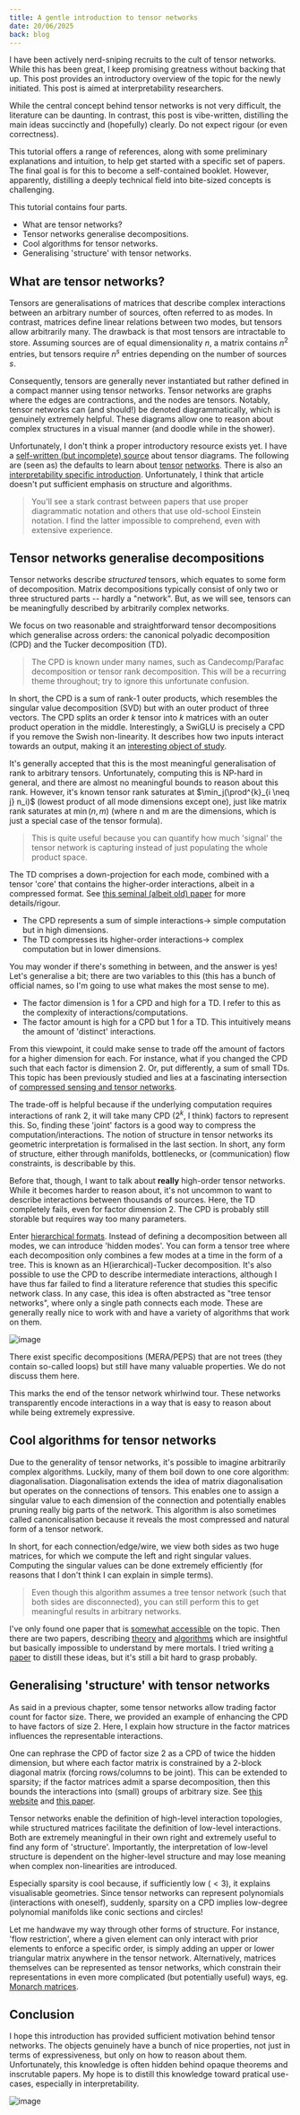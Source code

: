 ```yaml
---
title: A gentle introduction to tensor networks
date: 20/06/2025
back: blog
---
```


I have been actively nerd-sniping recruits to the cult of tensor networks.
While this has been great, I keep promising greatness without backing that up. This post provides an introductory overview of the topic for the newly initiated. This post is aimed at interpretability researchers.

While the central concept behind tensor networks is not very difficult, the literature can be daunting. In contrast, this post is vibe-written, distilling the main ideas succinctly and (hopefully) clearly. Do not expect rigour (or even correctness).

This tutorial offers a range of references, along with some preliminary explanations and intuition, to help get started with a specific set of papers. The final goal is for this to become a self-contained booklet.
However, apparently, distilling a deeply technical field into bite-sized concepts is challenging.

This tutorial contains four parts.

- What are tensor networks?
- Tensor networks generalise decompositions.
- Cool algorithms for tensor networks.
- Generalising 'structure' with tensor networks.

## What are tensor networks?

Tensors are generalisations of matrices that describe complex interactions between an arbitrary number of sources, often referred to as modes. In contrast, matrices define linear relations between two modes, but tensors allow arbitrarily many.
The drawback is that most tensors are intractable to store.
Assuming sources are of equal dimensionality $n$, a matrix contains $n^2$ entries, but tensors require $n^s$ entries depending on the number of sources $s$.

Consequently, tensors are generally never instantiated but rather defined in a compact manner using tensor networks. Tensor networks are graphs where the edges are contractions, and the nodes are tensors. Notably, tensor networks can (and should!) be denoted diagrammatically, which is genuinely extremely helpful. These diagrams allow one to reason about complex structures in a visual manner (and doodle while in the shower).

Unfortunately, I don't think a proper introductory resource exists yet.
I have a [self-written (but incomplete) source](https://compinterp.github.io/assets/book/intro/networks.html) about tensor diagrams.
The following are (seen as) the defaults to learn about [tensor](https://tensornetwork.org/) [networks](https://www.tensors.net/tutorials).
There is also an [interpretability specific introduction](https://arxiv.org/pdf/2402.01790v1). Unfortunately, I think that article doesn't put sufficient emphasis on structure and algorithms.

> You'll see a stark contrast between papers that use proper diagrammatic notation and others that use old-school Einstein notation. I find the latter impossible to comprehend, even with extensive experience.

## Tensor networks generalise decompositions

Tensor networks describe *structured* tensors, which equates to some form of decomposition. Matrix decompositions typically consist of only two or three structured parts -- hardly a "network". But, as we will see, tensors can be meaningfully described by arbitrarily complex networks.

We focus on two reasonable and straightforward tensor decompositions which generalise across orders: the canonical polyadic decomposition (CPD) and the Tucker decomposition (TD).

> The CPD is known under many names, such as Candecomp/Parafac decomposition or tensor rank decomposition. This will be a recurring theme throughout; try to ignore this unfortunate confusion.

In short, the CPD is a sum of rank-1 outer products, which resembles the singular value decomposition (SVD) but with an outer product of three vectors. The CPD splits an order $k$ tensor into $k$ matrices with an outer product operation in the middle. Interestingly, a SwiGLU is precisely a CPD if you remove the Swish non-linearity. It describes how two inputs interact towards an output, making it an [interesting object of study](https://arxiv.org/abs/2410.08417).

It's generally accepted that this is the most meaningful generalisation of rank to arbitrary tensors. Unfortunately, computing this is NP-hard in general, and there are almost no meaningful bounds to reason about this rank. However, it's known tensor rank saturates at $\min_j(\prod^{k}_{i \neq j} n_i)$ (lowest product of all mode dimensions except one), just like matrix rank saturates at $\min(n, m)$ (where n and m are the dimensions, which is just a special case of the tensor formula).

> This is quite useful because you can quantify how much 'signal' the tensor network is capturing instead of just populating the whole product space.

The TD comprises a down-projection for each mode, combined with a tensor 'core' that contains the higher-order interactions, albeit in a compressed format. See [this seminal (albeit old) paper](https://www.kolda.net/publication/TensorReview.pdf) for more details/rigour.

- The CPD represents a sum of simple interactions-> simple computation but in high dimensions.
- The TD compresses its higher-order interactions-> complex computation but in lower dimensions.

You may wonder if there's something in between, and the answer is yes!
Let's generalise a bit; there are two variables to this (this has a bunch of official names, so I'm going to use what makes the most sense to me).

- The factor dimension is 1 for a CPD and high for a TD. I refer to this as the complexity of interactions/computations.
- The factor amount is high for a CPD but 1 for a TD. This intuitively means the amount of 'distinct' interactions.

From this viewpoint, it could make sense to trade off the amount of factors for a higher dimension for each. For instance, what if you changed the CPD such that each factor is dimension 2. Or, put differently, a sum of small TDs. This topic has been previously studied and lies at a fascinating intersection of [compressed sensing and tensor networks](https://tensorlab.net/doc/ll1.html).

The trade-off is helpful because if the underlying computation requires interactions of rank 2, it will take many CPD ($2^k$, I think) factors to represent this. So, finding these 'joint' factors is a good way to compress the computation/interactions. The notion of structure in tensor networks its geometric interpretation is formalised in the last section. In short, any form of structure, either through manifolds, bottlenecks, or (communication) flow constraints, is describable by this.

Before that, though, I want to talk about **really** high-order tensor networks. While it becomes harder to reason about, it's not uncommon to want to describe interactions between thousands of sources. Here, the TD completely fails, even for factor dimension 2. The CPD is probably still storable but requires way too many parameters.

Enter [hierarchical formats](https://publications.rwth-aachen.de/record/674222/files/674222.pdf). Instead of defining a decomposition between all modes, we can introduce 'hidden modes'. You can form a tensor tree where each decomposition only combines a few modes at a time in the form of a tree. This is known as an H(ierarchical)-Tucker decomposition. It's also possible to use the CPD to describe intermediate interactions, although I have thus far failed to find a literature reference that studies this specific network class. In any case, this idea is often abstracted as "tree tensor networks", where only a single path connects each mode. These are generally really nice to work with and have a variety of algorithms that work on them.

![image](/blogs/carsales.jpg)

There exist specific decompositions (MERA/PEPS) that are not trees (they contain so-called loops) but still have many valuable properties. We do not discuss them here.

This marks the end of the tensor network whirlwind tour. These networks transparently encode interactions in a way that is easy to reason about while being extremely expressive.

## Cool algorithms for tensor networks

Due to the generality of tensor networks, it's possible to imagine arbitrarily complex algorithms. Luckily, many of them boil down to one core algorithm: diagonalisation. Diagonalisation extends the idea of matrix diagonalisation but operates on the connections of tensors. This enables one to assign a singular value to each dimension of the connection and potentially enables pruning really big parts of the network. This algorithm is also sometimes called canonicalisation because it reveals the most compressed and natural form of a tensor network.

In short, for each connection/edge/wire, we view both sides as two huge matrices, for which we compute the left and right singular values. Computing the singular values can be done extremely efficiently (for reasons that I don't think I can explain in simple terms).

> Even though this algorithm assumes a tree tensor network (such that both sides are disconnected), you can still perform this to get meaningful results in arbitrary networks.

I've only found one paper that is [somewhat accessible](https://arxiv.org/pdf/1801.05390) on the topic.
Then there are two papers, describing [theory](https://arxiv.org/pdf/1705.00880) and [algorithms](https://arxiv.org/pdf/1811.04455) which are insightful but basically impossible to understand by mere mortals.
I tried writing [a paper](https://arxiv.org/pdf/2504.02667) to distill these ideas, but it's still a bit hard to grasp probably.

## Generalising 'structure' with tensor networks

As said in a previous chapter, some tensor networks allow trading factor count for factor size. There, we provided an example of enhancing the CPD to have factors of size 2. Here, I explain how structure in the factor matrices influences the representable interactions.

One can rephrase the CPD of factor size 2 as a CPD of twice the hidden dimension, but where each factor matrix is constrained by a 2-block diagonal matrix (forcing rows/columns to be joint). This can be extended to sparsity; if the factor matrices admit a sparse decomposition, then this bounds the interactions into (small) groups of arbitrary size. See [this website](https://tensorlab.net/doc/cpd.html) and [this paper](https://lirias.kuleuven.be/retrieve/646609).

Tensor networks enable the definition of high-level interaction topologies, while structured matrices facilitate the definition of low-level interactions. Both are extremely meaningful in their own right and extremely useful to find any form of 'structure'. Importantly, the interpretation of low-level structure is dependent on the higher-level structure and may lose meaning when complex non-linearities are introduced.

Especially sparsity is cool because, if sufficiently low ($<3$), it explains visualisable geometries. Since tensor networks can represent polynomials (interactions with oneself), suddenly, sparsity on a CPD implies low-degree polynomial manifolds like conic sections and circles!

Let me handwave my way through other forms of structure. For instance, 'flow restriction', where a given element can only interact with prior elements to enforce a specific order, is simply adding an upper or lower triangular matrix anywhere in the tensor network. Alternatively, matrices themselves can be represented as tensor networks, which constrain their representations in even more complicated (but potentially useful) ways, eg. [Monarch matrices](https://arxiv.org/abs/2204.00595).

## Conclusion

I hope this introduction has provided sufficient motivation behind tensor networks.
The objects genuinely have a bunch of nice properties, not just in terms of expressiveness, but only on how to reason about them.
Unfortunately, this knowledge is often hidden behind opaque theorems and inscrutable papers.
My hope is to distill this knowledge toward pratical use-cases, especially in interpretability.

![image](/blogs/happysad.jpg)
